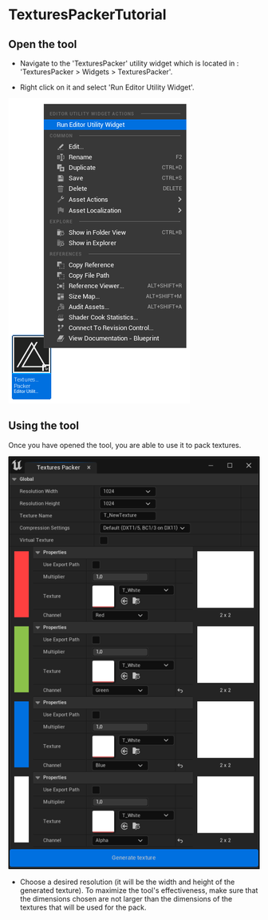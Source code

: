 # TexturesPackerTutorial

## Open the tool

- Navigate to the 'TexturesPacker' utility widget which is located in : 'TexturesPacker > Widgets > TexturesPacker'.

- Right click on it and select 'Run Editor Utility Widget'.

![alt text](/src/0.png)

## Using the tool

Once you have opened the tool, you are able to use it to pack textures.

![alt text](/src/1.png)

- Choose a desired resolution (it will be the width and height of the generated texture). To maximize the tool's effectiveness, make sure that the dimensions chosen are not larger than the dimensions of the textures that will be used for the pack.
